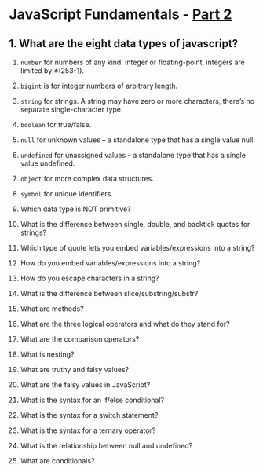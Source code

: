# JavaScript Fundamentals - [Part 2](https://www.theodinproject.com/courses/foundations/lessons/fundamentals-part-2) 

## 1. What are the eight data types of javascript?
1. `number` for numbers of any kind: integer or floating-point, integers are limited by ±(253-1).
2. `bigint` is for integer numbers of arbitrary length.
3. `string` for strings. A string may have zero or more characters, there’s no separate single-character type.
4. `boolean` for true/false.
5. `null` for unknown values – a standalone type that has a single value null.
6. `undefined` for unassigned values – a standalone type that has a single value undefined.
7. `object` for more complex data structures.
8. `symbol` for unique identifiers.

2. Which data type is NOT primitive?
3. What is the difference between single, double, and backtick quotes for strings?
4. Which type of quote lets you embed variables/expressions into a string?
5. How do you embed variables/expressions into a string?
6. How do you escape characters in a string?
7. What is the difference between slice/substring/substr?
8. What are methods?
9. What are the three logical operators and what do they stand for?
10. What are the comparison operators?
11. What is nesting?
12. What are truthy and falsy values?
13. What are the falsy values in JavaScript?
14. What is the syntax for an if/else conditional?
15. What is the syntax for a switch statement?
16. What is the syntax for a ternary operator?
17. What is the relationship between null and undefined?
18. What are conditionals?
